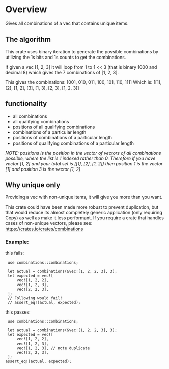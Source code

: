 # Overview
Gives all combinations of a vec that contains unique items.

## The algorithm
This crate uses binary iteration to generate the possible combinations by
utilizing the 1s bits and 1s counts to get the combinations.

If given a vec \[1, 2, 3\] it will loop from 1 to 1 << 3 (that is binary 1000
and decimal 8) which gives the 7 combinations of \[1, 2, 3\].

This gives the combinations: \[001, 010, 011, 100, 101, 110, 111\]
Which is: \[\[1\], \[2\], \[1, 2\], \[3\], \[1, 3\], \[2, 3\], \[1, 2, 3\]\]

## functionality
- all combinations
- all qualifying combinations
- positions of all qualifying combinations
- combinations of a particular length
- positions of combinations of a particular length
- positions of qualifying combinations of a particular length

*NOTE: positions is the position in the vector of vectors of all combinations
possible, where the list is 1 indexed rather than 0. Therefore if you have
vector \[1, 2\] and your total set is \[\[1\], \[2\], \[1, 2\]\] then position 1 is
the vector \[1\] and position 3 is the vector \[1, 2\]*

## Why unique only
Providing a vec with non-unique items, it will give you more than you want.

This crate could have been made more robust to prevent duplication, but
that would reduce its almost completely generic application (only requiring
Copy) as well as make it less performant. If you require a crate that
handles cases of non-unique vectors, please see:
<https://crates.io/crates/combinations>

### Example:
this fails:
```
 use combinations::combinations;

 let actual = combinations(&vec![1, 2, 2, 3], 3);
 let expected = vec![
     vec![1, 2, 2],
     vec![1, 2, 3],
     vec![2, 2, 3],
 ];
 // Following would fail!
 // assert_eq!(actual, expected);
```
this passes:
```
 use combinations::combinations;

 let actual = combinations(&vec![1, 2, 2, 3], 3);
 let expected = vec![
     vec![1, 2, 2],
     vec![1, 2, 3],
     vec![1, 2, 3], // note duplicate
     vec![2, 2, 3],
 ];
assert_eq!(actual, expected);
```